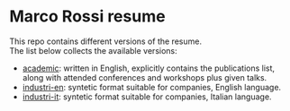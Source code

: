 # Marco Rossi resume

This repo contains different versions of the resume.  
The list below collects the available versions:

- [academic](resume_academic_marco_rossi.pdf): written in English,
explicitly contains the publications list, along with attended conferences and
workshops plus given talks.
- [industri-en](resume_industry_marco_rossi_en.pdf): syntetic
format suitable for companies, English language.
- [industri-it](resume_industry_marco_rossi_it.pdf): syntetic
format suitable for companies, Italian language.
